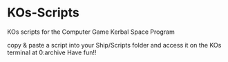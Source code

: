 # KOs-Scripts
KOs scripts for the Computer Game Kerbal Space Program

copy & paste a script into your Ship/Scripts folder and access it on the KOs terminal at 0:archive
Have fun!!
